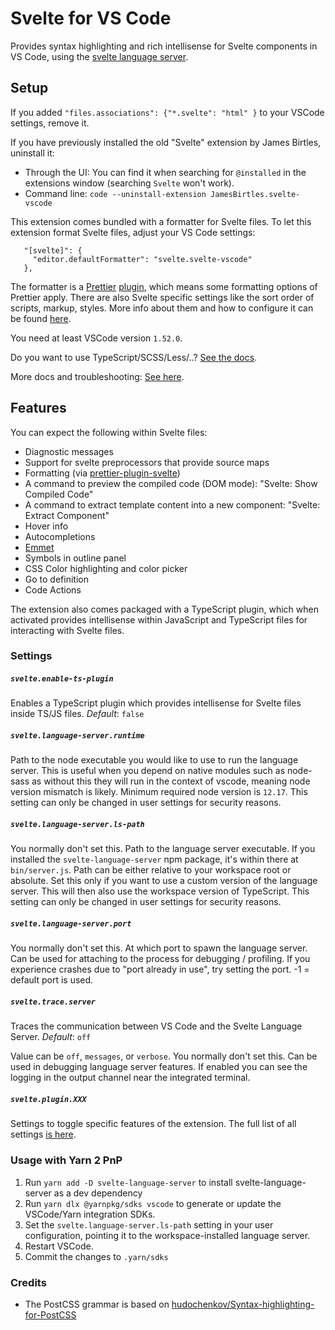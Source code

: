 # Svelte for VS Code

Provides syntax highlighting and rich intellisense for Svelte components in VS Code, using the [svelte language server](/packages/language-server).

## Setup

If you added `"files.associations": {"*.svelte": "html" }` to your VSCode settings, remove it.

If you have previously installed the old "Svelte" extension by James Birtles, uninstall it:

-   Through the UI: You can find it when searching for `@installed` in the extensions window (searching `Svelte` won't work).
-   Command line: `code --uninstall-extension JamesBirtles.svelte-vscode`

This extension comes bundled with a formatter for Svelte files. To let this extension format Svelte files, adjust your VS Code settings:

```
   "[svelte]": {
     "editor.defaultFormatter": "svelte.svelte-vscode"
   },
```

The formatter is a [Prettier](https://prettier.io/) [plugin](https://prettier.io/docs/en/plugins.html), which means some formatting options of Prettier apply. There are also Svelte specific settings like the sort order of scripts, markup, styles. More info about them and how to configure it can be found [here](https://github.com/sveltejs/prettier-plugin-svelte).

You need at least VSCode version `1.52.0`.

Do you want to use TypeScript/SCSS/Less/..? [See the docs](/docs/README.md#language-specific-setup).

More docs and troubleshooting: [See here](/docs/README.md).

## Features

You can expect the following within Svelte files:

-   Diagnostic messages
-   Support for svelte preprocessors that provide source maps
-   Formatting (via [prettier-plugin-svelte](https://github.com/sveltejs/prettier-plugin-svelte))
-   A command to preview the compiled code (DOM mode): "Svelte: Show Compiled Code"
-   A command to extract template content into a new component: "Svelte: Extract Component"
-   Hover info
-   Autocompletions
-   [Emmet](https://emmet.io/)
-   Symbols in outline panel
-   CSS Color highlighting and color picker
-   Go to definition
-   Code Actions

The extension also comes packaged with a TypeScript plugin, which when activated provides intellisense within JavaScript and TypeScript files for interacting with Svelte files.

### Settings

##### `svelte.enable-ts-plugin`

Enables a TypeScript plugin which provides intellisense for Svelte files inside TS/JS files. _Default_: `false`

##### `svelte.language-server.runtime`

Path to the node executable you would like to use to run the language server.
This is useful when you depend on native modules such as node-sass as without this they will run in the context of vscode, meaning node version mismatch is likely.
Minimum required node version is `12.17`.
This setting can only be changed in user settings for security reasons.

##### `svelte.language-server.ls-path`

You normally don't set this. Path to the language server executable. If you installed the `svelte-language-server` npm package, it's within there at `bin/server.js`. Path can be either relative to your workspace root or absolute. Set this only if you want to use a custom version of the language server. This will then also use the workspace version of TypeScript.
This setting can only be changed in user settings for security reasons.

##### `svelte.language-server.port`

You normally don't set this. At which port to spawn the language server.
Can be used for attaching to the process for debugging / profiling.
If you experience crashes due to "port already in use", try setting the port.
-1 = default port is used.

##### `svelte.trace.server`

Traces the communication between VS Code and the Svelte Language Server. _Default_: `off`

Value can be `off`, `messages`, or `verbose`.
You normally don't set this. Can be used in debugging language server features.
If enabled you can see the logging in the output channel near the integrated terminal.

##### `svelte.plugin.XXX`

Settings to toggle specific features of the extension. The full list of all settings [is here](/packages/language-server/README.md#List-of-settings).

### Usage with Yarn 2 PnP

1. Run `yarn add -D svelte-language-server` to install svelte-language-server as a dev dependency
2. Run `yarn dlx @yarnpkg/sdks vscode` to generate or update the VSCode/Yarn integration SDKs.
3. Set the `svelte.language-server.ls-path` setting in your user configuration, pointing it to the workspace-installed language server.
4. Restart VSCode.
5. Commit the changes to `.yarn/sdks`

### Credits

-   The PostCSS grammar is based on [hudochenkov/Syntax-highlighting-for-PostCSS](https://github.com/hudochenkov/Syntax-highlighting-for-PostCSS)
